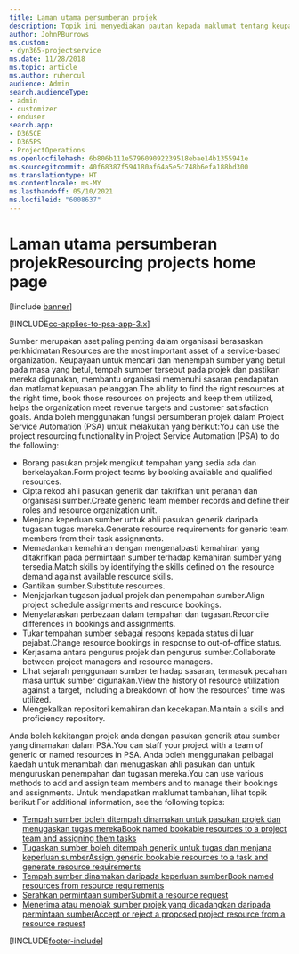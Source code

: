 ```yaml
---
title: Laman utama persumberan projek
description: Topik ini menyediakan pautan kepada maklumat tentang keupayaan pengurusan sumber dalam Project Service Automation (PSA) untuk Dynamics 365.
author: JohnPBurrows
ms.custom:
- dyn365-projectservice
ms.date: 11/28/2018
ms.topic: article
ms.author: ruhercul
audience: Admin
search.audienceType:
- admin
- customizer
- enduser
search.app:
- D365CE
- D365PS
- ProjectOperations
ms.openlocfilehash: 6b806b111e579609092239518ebae14b1355941e
ms.sourcegitcommit: 40f68387f594180af64a5e5c748b6efa188bd300
ms.translationtype: HT
ms.contentlocale: ms-MY
ms.lasthandoff: 05/10/2021
ms.locfileid: "6008637"
---
```

# <a name="resourcing-projects-home-page"></a><span data-ttu-id="9837a-103">Laman utama persumberan projek</span><span class="sxs-lookup"><span data-stu-id="9837a-103">Resourcing projects home page</span></span>

[!include [banner](../includes/psa-now-project-operations.md)]

[!INCLUDE[cc-applies-to-psa-app-3.x](../includes/cc-applies-to-psa-app-3x.md)]

<span data-ttu-id="9837a-104">Sumber merupakan aset paling penting dalam organisasi berasaskan perkhidmatan.</span><span class="sxs-lookup"><span data-stu-id="9837a-104">Resources are the most important asset of a service-based organization.</span></span> <span data-ttu-id="9837a-105">Keupayaan untuk mencari dan menempah sumber yang betul pada masa yang betul, tempah sumber tersebut pada projek dan pastikan mereka digunakan, membantu organisasi memenuhi sasaran pendapatan dan matlamat kepuasan pelanggan.</span><span class="sxs-lookup"><span data-stu-id="9837a-105">The ability to find the right resources at the right time, book those resources on projects and keep them utilized, helps the organization meet revenue targets and customer satisfaction goals.</span></span> <span data-ttu-id="9837a-106">Anda boleh menggunakan fungsi persumberan projek dalam Project Service Automation (PSA) untuk melakukan yang berikut:</span><span class="sxs-lookup"><span data-stu-id="9837a-106">You can use the project resourcing functionality in Project Service Automation (PSA) to do the following:</span></span>

- <span data-ttu-id="9837a-107">Borang pasukan projek mengikut tempahan yang sedia ada dan berkelayakan.</span><span class="sxs-lookup"><span data-stu-id="9837a-107">Form project teams by booking available and qualified resources.</span></span>
- <span data-ttu-id="9837a-108">Cipta rekod ahli pasukan generik dan takrifkan unit peranan dan organisasi sumber.</span><span class="sxs-lookup"><span data-stu-id="9837a-108">Create generic team member records and define their roles and resource organization unit.</span></span>
- <span data-ttu-id="9837a-109">Menjana keperluan sumber untuk ahli pasukan generik daripada tugasan tugas mereka.</span><span class="sxs-lookup"><span data-stu-id="9837a-109">Generate resource requirements for generic team members from their task assignments.</span></span>
- <span data-ttu-id="9837a-110">Memadankan kemahiran dengan mengenalpasti kemahiran yang ditakrifkan pada permintaan sumber terhadap kemahiran sumber yang tersedia.</span><span class="sxs-lookup"><span data-stu-id="9837a-110">Match skills by identifying the skills defined on the resource demand against available resource skills.</span></span>
- <span data-ttu-id="9837a-111">Gantikan sumber.</span><span class="sxs-lookup"><span data-stu-id="9837a-111">Substitute resources.</span></span>
- <span data-ttu-id="9837a-112">Menjajarkan tugasan jadual projek dan penempahan sumber.</span><span class="sxs-lookup"><span data-stu-id="9837a-112">Align project schedule assignments and resource bookings.</span></span>
- <span data-ttu-id="9837a-113">Menyelaraskan perbezaan dalam tempahan dan tugasan.</span><span class="sxs-lookup"><span data-stu-id="9837a-113">Reconcile differences in bookings and assignments.</span></span>
- <span data-ttu-id="9837a-114">Tukar tempahan sumber sebagai respons kepada status di luar pejabat.</span><span class="sxs-lookup"><span data-stu-id="9837a-114">Change resource bookings in response to out-of-office status.</span></span>
- <span data-ttu-id="9837a-115">Kerjasama antara pengurus projek dan pengurus sumber.</span><span class="sxs-lookup"><span data-stu-id="9837a-115">Collaborate between project managers and resource managers.</span></span>
- <span data-ttu-id="9837a-116">Lihat sejarah penggunaan sumber terhadap sasaran, termasuk pecahan masa untuk sumber digunakan.</span><span class="sxs-lookup"><span data-stu-id="9837a-116">View the history of resource utilization against a target, including a breakdown of how the resources' time was utilized.</span></span>
- <span data-ttu-id="9837a-117">Mengekalkan repositori kemahiran dan kecekapan.</span><span class="sxs-lookup"><span data-stu-id="9837a-117">Maintain a skills and proficiency repository.</span></span>


<span data-ttu-id="9837a-118">Anda boleh kakitangan projek anda dengan pasukan generik atau sumber yang dinamakan dalam PSA.</span><span class="sxs-lookup"><span data-stu-id="9837a-118">You can staff your project with a team of generic or named resources in PSA.</span></span> <span data-ttu-id="9837a-119">Anda boleh menggunakan pelbagai kaedah untuk menambah dan menugaskan ahli pasukan dan untuk menguruskan penempahan dan tugasan mereka.</span><span class="sxs-lookup"><span data-stu-id="9837a-119">You can use various methods to add and assign team members and to manage their bookings and assignments.</span></span> <span data-ttu-id="9837a-120">Untuk mendapatkan maklumat tambahan, lihat topik berikut:</span><span class="sxs-lookup"><span data-stu-id="9837a-120">For additional information, see the following topics:</span></span>

- [<span data-ttu-id="9837a-121">Tempah sumber boleh ditempah dinamakan untuk pasukan projek dan menugaskan tugas mereka</span><span class="sxs-lookup"><span data-stu-id="9837a-121">Book named bookable resources to a project team and assigning them tasks</span></span>](assign-named-bookable-resource.md)
- [<span data-ttu-id="9837a-122">Tugaskan sumber boleh ditempah generik untuk tugas dan menjana keperluan sumber</span><span class="sxs-lookup"><span data-stu-id="9837a-122">Assign generic bookable resources to a task and generate resource requirements</span></span>](assign-generic-bookable-resource.md)
- [<span data-ttu-id="9837a-123">Tempah sumber dinamakan daripada keperluan sumber</span><span class="sxs-lookup"><span data-stu-id="9837a-123">Book named resources from resource requirements</span></span>](book-named-resource.md)
- [<span data-ttu-id="9837a-124">Serahkan permintaan sumber</span><span class="sxs-lookup"><span data-stu-id="9837a-124">Submit a resource request</span></span>](submit-resource-request.md)
- [<span data-ttu-id="9837a-125">Menerima atau menolak sumber projek yang dicadangkan daripada permintaan sumber</span><span class="sxs-lookup"><span data-stu-id="9837a-125">Accept or reject a proposed project resource from a resource request</span></span>](accept-reject-proposed-resource.md)


[!INCLUDE[footer-include](../includes/footer-banner.md)]